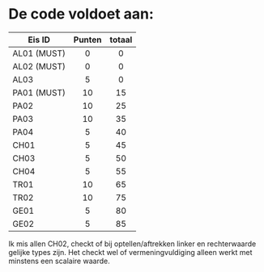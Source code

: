 # De code voldoet aan:

| Eis ID    | Punten    | totaal | 
| --------- |:---------:| :---------:| 
| AL01 (MUST)|0|0| 
| AL02 (MUST)|0|0| 
| AL03|5|0| 
| PA01 (MUST)|10|15| 
| PA02|10|25| 
| PA03|10|35| 
| PA04|5|40| 
|CH01|5|45| 
|CH03|5|50| 
|CH04|5|55|
|TR01|10|65| 
|TR02|10|75| 
|GE01|5|80| 
|GE02|5|85| 

Ik mis allen CH02, checkt of bij optellen/aftrekken linker en rechterwaarde gelijke types zijn.
Het checkt wel of vermeningvuldiging alleen werkt met minstens een scalaire waarde.